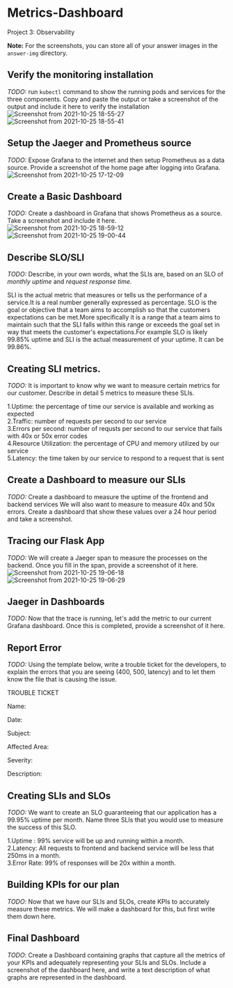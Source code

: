 # Metrics-Dashboard
Project 3: Observability


**Note:** For the screenshots, you can store all of your answer images in the `answer-img` directory.

## Verify the monitoring installation

*TODO:* run `kubectl` command to show the running pods and services for the three components. Copy and paste the output or take a screenshot of the output and include it here to verify the installation
![Screenshot from 2021-10-25 18-55-27](https://user-images.githubusercontent.com/46372817/138703976-16ddd7b8-2bab-4722-b209-f162265da305.png)
![Screenshot from 2021-10-25 18-55-41](https://user-images.githubusercontent.com/46372817/138704019-b4f8e10f-3b39-4eab-8cd9-21b12c98d29d.png)


## Setup the Jaeger and Prometheus source
*TODO:* Expose Grafana to the internet and then setup Prometheus as a data source. Provide a screenshot of the home page after logging into Grafana.
![Screenshot from 2021-10-25 17-12-09](https://user-images.githubusercontent.com/46372817/138702727-d3b0a6f5-58a2-4fe6-a518-22e24f9ab96f.png)



## Create a Basic Dashboard
*TODO:* Create a dashboard in Grafana that shows Prometheus as a source. Take a screenshot and include it here.
![Screenshot from 2021-10-25 18-59-12](https://user-images.githubusercontent.com/46372817/138704793-2c715b04-e280-4f90-b9d6-28b384f1f938.png)
![Screenshot from 2021-10-25 19-00-44](https://user-images.githubusercontent.com/46372817/138704829-9930b93e-ad36-45ad-a050-3ba9e78f9685.png)



## Describe SLO/SLI
*TODO:* Describe, in your own words, what the SLIs are, based on an SLO of *monthly uptime* and *request response time*.

SLI is the actual metric that measures or tells us the performance of a service.It is a real number generally expressed as percentage.
SLO is the goal or objective that a team aims to accomplish so that the customers expectations can be met.More specifically it is a range that a team aims to maintain such that the SLI falls within this range or exceeds the goal set in way that meets the customer's expectations.For example SLO is likely 99.85% uptime and  SLI is the actual measurement of your uptime. It can be 99.86%. 

## Creating SLI metrics.
*TODO:* It is important to know why we want to measure certain metrics for our customer. Describe in detail 5 metrics to measure these SLIs. 

1.Uptime: the percentage of time our service is available and working as expected <br/>
2.Traffic: number of requests per second to our service <br/>
3.Errors per second: number of requsts per second to our service that fails with 40x or 50x error codes <br/>
4.Resource Utilization: the percentage of CPU and memory utilized by our service <br/>
5.Latency: the time taken by our service to respond to a request that is sent <br/>

## Create a Dashboard to measure our SLIs
*TODO:* Create a dashboard to measure the uptime of the frontend and backend services We will also want to measure to measure 40x and 50x errors. Create a dashboard that show these values over a 24 hour period and take a screenshot.

## Tracing our Flask App
*TODO:*  We will create a Jaeger span to measure the processes on the backend. Once you fill in the span, provide a screenshot of it here.
![Screenshot from 2021-10-25 19-06-18](https://user-images.githubusercontent.com/46372817/138705944-ecfb36cf-7677-4cb4-8816-81fa2579173b.png)
![Screenshot from 2021-10-25 19-06-29](https://user-images.githubusercontent.com/46372817/138705984-69ef21d2-c7c1-49ff-b4f8-400525e81e39.png)


## Jaeger in Dashboards
*TODO:* Now that the trace is running, let's add the metric to our current Grafana dashboard. Once this is completed, provide a screenshot of it here.

## Report Error
*TODO:* Using the template below, write a trouble ticket for the developers, to explain the errors that you are seeing (400, 500, latency) and to let them know the file that is causing the issue.

TROUBLE TICKET

Name:

Date:

Subject:

Affected Area:

Severity:

Description:


## Creating SLIs and SLOs
*TODO:* We want to create an SLO guaranteeing that our application has a 99.95% uptime per month. Name three SLIs that you would use to measure the success of this SLO.

1.Uptime : 99% service will be up and running within a month. <br/>
2.Latency: All requests to frontend and backend service will be less that 250ms in a month. <br/>
3.Error Rate: 99% of responses will be 20x within a month. <br/>

## Building KPIs for our plan
*TODO*: Now that we have our SLIs and SLOs, create KPIs to accurately measure these metrics. We will make a dashboard for this, but first write them down here.

## Final Dashboard
*TODO*: Create a Dashboard containing graphs that capture all the metrics of your KPIs and adequately representing your SLIs and SLOs. Include a screenshot of the dashboard here, and write a text description of what graphs are represented in the dashboard.  
